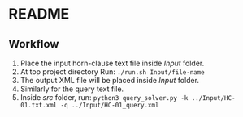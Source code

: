 # README

## Workflow

1. Place the input horn-clause text file inside *Input* folder.
2. At top project directory Run: `./run.sh Input/file-name`
3. The output XML file will be placed inside *Input* folder.
4. Similarly for the query text file.
5. Inside *src* folder, run: `python3 query_solver.py -k ../Input/HC-01.txt.xml -q ../Input/HC-01_query.xml`